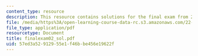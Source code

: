 ```yaml
---
content_type: resource
description: This resource contains solutions for the final exam from 2002.
file: /media/https%3A/open-learning-course-data-rc.s3.amazonaws.com/22-611j-introduction-to-plasma-physics-i-fall-2006/57ed3a52912955e1f46bbe456e19622f_finalexam02_sol.pdf
file_type: application/pdf
resourcetype: Document
title: finalexam02_sol.pdf
uid: 57ed3a52-9129-55e1-f46b-be456e19622f
---
```

